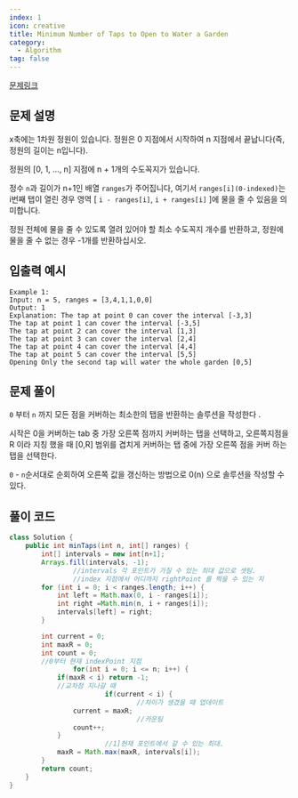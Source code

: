 ```yaml
---
index: 1
icon: creative
title: Minimum Number of Taps to Open to Water a Garden
category:
  - Algorithm
tag: false
---
```


[문제링크](https://leetcode.com/problems/minimum-number-of-taps-to-open-to-water-a-garden/)

## 문제 설명

x축에는 1차원 정원이 있습니다. 정원은 0 지점에서 시작하여 n 지점에서 끝납니다(즉, 정원의 길이는 n입니다).

정원의 [0, 1, ..., n] 지점에 n + 1개의 수도꼭지가 있습니다.

정수 `n`과 길이가 n+1인 배열 `ranges`가 주어집니다, 여기서 `ranges[i](0-indexed)`는 i번째 탭이 열린 경우 영역 [ `i - ranges[i]`, `i + ranges[i]` ]에 물을 줄 수 있음을 의미합니다.

정원 전체에 물을 줄 수 있도록 열려 있어야 할 최소 수도꼭지 개수를 반환하고, 정원에 물을 줄 수 없는 경우 -1개를 반환하십시오.

## 입출력 예시

```
Example 1:
Input: n = 5, ranges = [3,4,1,1,0,0]
Output: 1
Explanation: The tap at point 0 can cover the interval [-3,3]
The tap at point 1 can cover the interval [-3,5]
The tap at point 2 can cover the interval [1,3]
The tap at point 3 can cover the interval [2,4]
The tap at point 4 can cover the interval [4,4]
The tap at point 5 can cover the interval [5,5]
Opening Only the second tap will water the whole garden [0,5]
```

## 문제 풀이

`0` 부터 `n` 까지 모든 점을 커버하는 최소한의 탭을 반환하는 솔루션을 작성한다 .

시작은 0을 커버하는 tab 중 가장 오른쪽 점까지 커버하는 탭을 선택하고, 오른쪽지점을 R 이라 지칭 했을 때 [0,R] 범위를 겹치게 커버하는 탭 중에 가장 오른쪽 점을 커버 하는 탭을 선택한다.

`0` - `n`순서대로 순회하여 오른쪽 값을 갱신하는 방법으로 0(n) 으로 솔루션을 작성할 수 있다.

## 풀이 코드

```java
class Solution {
    public int minTaps(int n, int[] ranges) {
		int[] intervals = new int[n+1];
        Arrays.fill(intervals, -1);
				//intervals 각 포인트가 가질 수 있는 최대 값으로 셋팅.
				//index 지점에서 어디까지 rightPoint 를 찍을 수 있는 지
        for (int i = 0; i < ranges.length; i++) {
            int left = Math.max(0, i - ranges[i]);
            int right =Math.min(n, i + ranges[i]);
            intervals[left] = right;
        }

        int current = 0;
        int maxR = 0;
        int count = 0;
        //0부터 현재 indexPoint 지점
				for(int i = 0; i <= n; i++) {
            if(maxR < i) return -1;
            //교차점 지나갈 때
						if(current < i) {
								//차이가 생겼을 때 업데이트
                current = maxR;
								//카운팅
                count++;
            }
						//1]현재 포인트에서 갈 수 있는 최대.
            maxR = Math.max(maxR, intervals[i]);
        }
        return count;
    }
}
```

